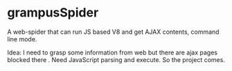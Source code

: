 # grampusSpider
A web-spider that can run JS based V8 and get AJAX contents, command line mode.

Idea:
I need to grasp some information from web but there are ajax pages blocked there . Need JavaScript parsing and execute.
So the project comes.

